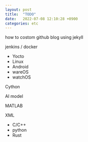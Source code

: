 ```yaml
---
layout: post
title:  "TODO"
date:   2022-07-08 12:10:28 +0900
categories: etc
---
```


how to costom github blog using jekyll

jenkins / docker

- Yocto
- Linux
- Android
- wareOS
- watchOS

Cython

AI model

MATLAB

XML

- C/C++
- python
- Rust
